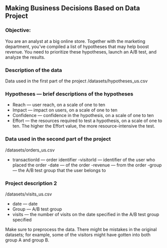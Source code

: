 ## Making Business Decisions Based on Data Project 
### Objective:
You are an analyst at a big online store. Together with the marketing department, you've compiled a list of hypotheses that may help boost revenue. You need to prioritize these hypotheses, launch an A/B test, and analyze the results.

### Description of the data
Data used in the first part of the project
/datasets/hypotheses_us.csv

### Hypotheses — brief descriptions of the hypotheses
- Reach — user reach, on a scale of one to ten
- Impact — impact on users, on a scale of one to ten
- Confidence — confidence in the hypothesis, on a scale of one to ten
- Effort — the resources required to test a hypothesis, on a scale of one to ten. The higher the Effort value, the more resource-intensive the test.

### Data used in the second part of the project
/datasets/orders_us.csv

- transactionId — order identifier
-visitorId — identifier of the user who placed the order
-date — of the order
-revenue — from the order
-group — the A/B test group that the user belongs to

### Project description 2
/datasets/visits_us.csv

- date — date
- Group — A/B test group
- visits — the number of visits on the date specified in the A/B test group specified

Make sure to preprocess the data.
There might be mistakes in the original datasets; for example, some of the visitors might have gotten into both group A and group B.
